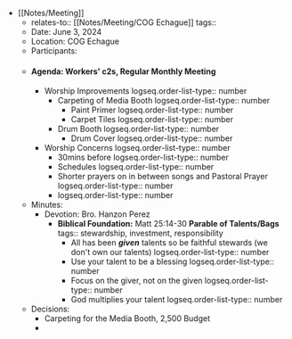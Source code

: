 - [[Notes/Meeting]]
	- relates-to:: [[Notes/Meeting/COG Echague]] 
	  tags::
	- Date: June 3, 2024
	- Location: COG Echague
	- Participants:
	- #### Agenda: Workers' c2s, Regular Monthly Meeting
		- Worship Improvements
		  logseq.order-list-type:: number
			- Carpeting of Media Booth
			  logseq.order-list-type:: number
				- Paint Primer
				  logseq.order-list-type:: number
				- Carpet Tiles
				  logseq.order-list-type:: number
			- Drum Booth
			  logseq.order-list-type:: number
				- Drum Cover
				  logseq.order-list-type:: number
		- Worship Concerns
		  logseq.order-list-type:: number
			- 30mins before
			  logseq.order-list-type:: number
			- Schedules
			  logseq.order-list-type:: number
			- Shorter prayers on in between songs and Pastoral Prayer
			  logseq.order-list-type:: number
			- logseq.order-list-type:: number
	- Minutes:
		- Devotion: Bro. Hanzon Perez
			- **Biblical Foundation:** Matt 25:14-30 **Parable of Talents/Bags**
			  tags:: stewardship, investment, responsibility
				- All has been ***given*** talents so be faithful stewards (we don't own our talents)
				  logseq.order-list-type:: number
				- Use your talent to be a blessing
				  logseq.order-list-type:: number
				- Focus on the giver, not on the given
				  logseq.order-list-type:: number
				- God multiplies your talent
				  logseq.order-list-type:: number
	- Decisions:
		- Carpeting for the Media Booth, 2,500 Budget
		-